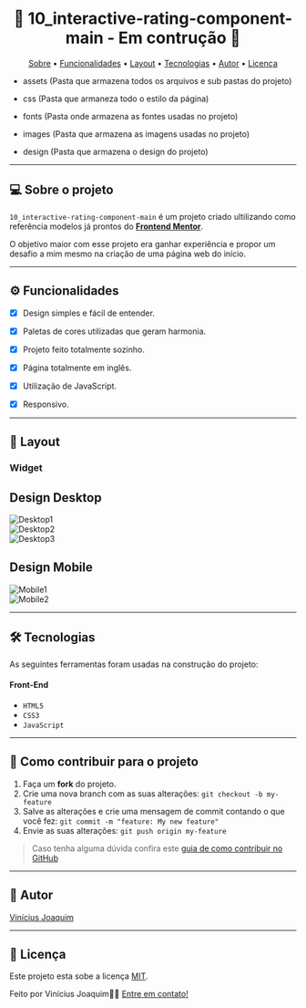  <!-- MODELO PROJETO EM ANDAMENTO -->
<h1 align="center"> 
	🚧 10_interactive-rating-component-main - Em contrução 🚧
</h1>

  <!-- MODELO PROJETO FINALIZADO -->
<!-- <h1 align="center"> 
	  🚀✅ 10_interactive-rating-component-main - Concluído ✅🚀
</h1> -->

<!-- ---------------------------------------------------------------------- -->

<!-- MODELO MENU DE NAVEGAÇÃO -->
<p align="center">
 <a href="#-sobre-o-projeto">Sobre</a> •
 <a href="#-funcionalidades">Funcionalidades</a> •
 <a href="#-layout">Layout</a> • 
 <a href="#-tecnologias">Tecnologias</a> • 
 <a href="#-autor">Autor</a> • 
 <a href="#user-content--licença">Licença</a>
</p>

<!-- ---------------------------------------------------------------------- -->


<!-- EXEMPLO DE DESCRIÇÃO DE UM PROJETO: -->
- assets (Pasta que armazena todos os arquivos e sub pastas do projeto)

- css (Pasta que armaneza todo o estilo da página)

- fonts (Pasta onde armazena as fontes usadas no projeto)

- images (Pasta que armazena as imagens usadas no projeto)

- design (Pasta que armazena o design do projeto)

---

<!-- ---------------------------------------------------------------------- -->

<!-- MODELO DESCRIÇÃO SOBRE O PROJETO: -->
## 💻 Sobre o projeto

<!-- EXPLICA O MOTIVO DO PROJETO -->
`10_interactive-rating-component-main` é um projeto criado ultilizando como referência modelos já prontos do **[Frontend Mentor](https://www.frontendmentor.io/)**.

O objetivo maior com esse projeto era ganhar experiência e propor um desafio a mim mesmo na criação de uma página web do início.

<!-- LINHA DE DIVISÃO: -->
---

<!-- ---------------------------------------------------------------------- -->

<!-- MODELO FUNCIONALIDADES: -->
## ⚙️ Funcionalidades

<!-- EXEMPLO DE FUNCIONALIDADES: -->
- [x] Design simples e fácil de entender.

- [x] Paletas de cores utilizadas que geram harmonia.

- [x] Projeto feito totalmente sozinho.

- [x] Página totalmente em inglês.

- [x] Utilização de JavaScript.

- [x] Responsivo.

---

<!-- ---------------------------------------------------------------------- -->

<!-- EXEMPLO DE LAYOUT: -->
## 🎨 Layout

### Widget

<!-- AQUI VOCÊ PASSA O CAMINHO DA IMAGEM -->
## Design Desktop

![Desktop1](./design/desktop-design.jpg)<br>
![Desktop2](./design/active-states.jpg)<br>
![Desktop3](./design/desktop-thank-you-state.jpg)<br>

## Design Mobile

![Mobile1](./design/mobile-design.jpg)<br>
![Mobile2](./design/mobile-thank-you-state.jpg)<br>

---

<!-- ---------------------------------------------------------------------- -->

<!-- MODELO DE TECNOLOGIAS -->
## 🛠 Tecnologias 

As seguintes ferramentas foram usadas na construção do projeto:

#### **Front-End**  
- `HTML5`
- `CSS3`
- `JavaScript`

---

<!-- ---------------------------------------------------------------------- -->

<!-- MODELO DE COMO CONTRIBUIR PARA O PROJETO -->
## 💪 Como contribuir para o projeto

1. Faça um **fork** do projeto.
2. Crie uma nova branch com as suas alterações: `git checkout -b my-feature`
3. Salve as alterações e crie uma mensagem de commit contando o que você fez: `git commit -m "feature: My new feature"`
4. Envie as suas alterações: `git push origin my-feature`
> Caso tenha alguma dúvida confira este [guia de como contribuir no GitHub](./CONTRIBUTING.md)

---

<!-- ---------------------------------------------------------------------- -->

<!-- MODELO DE AUTOR-->
## 🦸 Autor

<a href="https://github.com/Vinicius-J">
Vinícius Joaquim</a>
 <br />

---

<!-- ---------------------------------------------------------------------- -->

<!-- MODELO DE LICENÇA -->
## 📝 Licença

Este projeto esta sobe a licença [MIT](./LICENSE).

Feito por Vinícius Joaquim👋🏽 [Entre em contato!](https://github.com/Vinicius-J)


 

